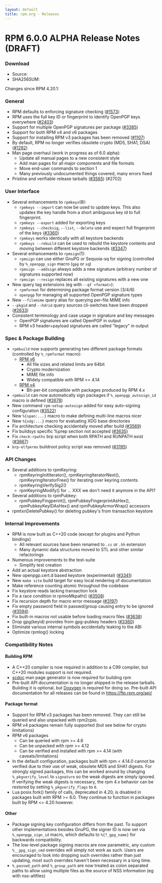 ```yaml
---
layout: default
title: rpm.org - Releases
---
```


# RPM 6.0.0 ALPHA Release Notes (DRAFT)

### Download
* Source:
* SHA256SUM:

Changes since RPM 4.20.1:

### General
* RPM defaults to enforcing signature checking
  ([#1573](https://github.com/rpm-software-management/rpm/issues/1573))
* RPM uses the full key ID or fingerprint to identify OpenPGP keys everywhere
  ([#2403](https://github.com/rpm-software-management/rpm/issues/2403))
* Support for multiple OpenPGP signatures per package
  ([#3385](https://github.com/rpm-software-management/rpm/issues/3385))
* Support for both RPM v4 and v6 packages
* Support for installing RPM v3 packages has been removed
  ([#1107](https://github.com/rpm-software-management/rpm/issues/1107))
* By default, RPM no longer verifies obsolete crypto (MD5, SHA1, DSA)
  ([#1292](https://github.com/rpm-software-management/rpm/issues/1292))
* Man page overhaul (work in progress as of 6.0 alpha):
  * Update all manual pages to a new consistent style
  * Add man pages for all major components and file formats
  * Move end-user commands to section 1
  * Many previously undocumented things covered, many errors fixed
* Pristine and verifiable release tarballs ([#3565](https://github.com/rpm-software-management/rpm/issues/3565)) (#2702)

### User Interface
* Several enhancements to `rpmkeys`(8):
  * `rpmkeys --import` can now be used to update keys. This also
    updates the key handle from a short ambiguous key id to full fingerprint.
  * `rpmkeys --export` added for exporting keys
  * `rpmkeys --checksig`, `--list`, `--delete` use and expect full
    fingerprint of the keys
    ([#3360](https://github.com/rpm-software-management/rpm/issues/3360))
  * `rpmkeys` works identically with all keystore backends
  * `rpmkeys --rebuild` can be used to rebuild the keystore contents and
     moving between different keystore backends ([#3347](https://github.com/rpm-software-management/rpm/issues/3347))
* Several enhancements to `rpmsign`(1):
  * `rpmsign` can use either GnuPG or Sequoia-sq for signing (controlled
    by `%_openpgp_sign` macro (`gpg` or `sq`)
  * `rpmsign --addsign` always adds a new signature (arbitrary number of
    signatures supported now)
  * `rpmsign --resign` replaces all existing signatures with a new one
* New query tag extensions (eg with `--qf <format>`):
  * `rpmformat` for determining package format version (3/4/6)
  * `openpgp` for managing all supported OpenPGP signature types
* New `--filemime` query alias for querying per-file MIME info
* `--pkgid` and `--hdrid` query sources cli-switches have been dropped
  ([#2633](https://github.com/rpm-software-management/rpm/issues/2633))
* Consistent terminology and case usage in signature and key messages
  * OpenPGP signatures are called OpenPGP in output
  * RPM v3 header+payload signatures are called "legacy" in output

### Spec & Package Building
* `rpmbuild` now supports generating two different package formats
  (controlled by `%_rpmformat` macro):
  * [RPM v6](https://rpm-software-management.github.io/rpm/manual/format_v6.html)
    * All file sizes and related limits are 64bit
    * Crypto modernization
    * MIME file info
    * Widely compatible with RPM >= 4.14
  * [RPM v4](https://rpm-software-management.github.io/rpm/manual/format_v4.html)
    * Bit-per-bit compatible with packages produced by RPM 4.x
* `rpmbuild` can now automatically sign packages if `%_openpgp_autosign_id`
  macro is defined ([#2678](https://github.com/rpm-software-management/rpm/issues/2678))
* New command `rpm-setup-autosign` added for easy auto-signing configuration
  ([#3522](https://github.com/rpm-software-management/rpm/issues/3522))
* New `%{span:...}` macro to make defining multi-line macros nicer
* New `%{xdg:...}` macro for evaluating XDG base directories
* Fix architecture checking accidentally moved after build
  ([#3569](https://github.com/rpm-software-management/rpm/issues/3569))
* Fix buildsys specific %prep section not accepted
  ([#3635](https://github.com/rpm-software-management/rpm/issues/3635))
* Fix `check-rpaths` brp script when both RPATH and RUNPATH exist ([#3667](https://github.com/rpm-software-management/rpm/issues/3667))
* `brp-elfperms` buildroot policy script was removed ([#3195](https://github.com/rpm-software-management/rpm/issues/3195))

### API Changes
* Several additions to rpmKeyring:
  * rpmKeyringInitIterator(), rpmKeyringIteratorNext(),
    rpmKeyringIteratorFree() for iterating over keyring contents
  * rpmKeyringVerifySig2()
  * rpmKeyringModify() for ... XXX we don't need it anymore in the API?
* Several additions to rpmPubkey:
  * rpmPubkeyFingperint(), rpmPubkeyFingerprintAsHex(),
    rpmPubkeyKeyIDAsHex() and rpmPubkeyArmorWrap() accessors
* rpmtxnDeletePubkey() for deleting pubkey's from transaction keystore

### Internal Improvements
* RPM is now built as C++20 code (except for plugins and Python bindings)
  * All relevant sources have been renamed to `.cc` or `.hh` extension
  * Many dynamic data structures moved to STL and other similar refactorings
* Numerous improvements to the test-suite
  * Simplify test creation
* Add an actual keystore abstraction
* New openpgp.cert.d based keystore (experimental) ([#3341](https://github.com/rpm-software-management/rpm/issues/3341))
* New `make site` build target for easy local rendering of documentation
* Make reference counting atomic throughout the codebase
* Fix keystore reads lacking transaction lock
* Fix a race condition in rpmioMkpath() ([#3508](https://github.com/rpm-software-management/rpm/issues/3508))
* Fix recursion depth for macro error message ([#3197](https://github.com/rpm-software-management/rpm/issues/3197))
* Fix empty password field in passwd/group causing entry to be ignored
  ([#3594](https://github.com/rpm-software-management/rpm/issues/3594))
* Fix built-in macros not usable before loading macro files ([#3638](https://github.com/rpm-software-management/rpm/issues/3638))
* Drop gpg(keyid) provides from gpg-pubkey headers ([#3360](https://github.com/rpm-software-management/rpm/issues/3360))
* Eliminate various internal symbols accidentally leaking to the ABI
* Optimize rpmlog() locking

### Compatibility Notes
#### Building RPM
* A C++20 compiler is now required in addition to a C99 compiler, but
  C++20 modules support is not required.
* [scdoc](https://git.sr.ht/~sircmpwn/scdoc) man page generator is now
  required for building rpm
* Pre-built API documentation is no longer shipped in the release tarballs.
  Building it is optional, but [Doxygen](https://github.com/doxygen/)
  is required for doing so. Pre-built API documentation for all releases
  can be found in https://ftp.rpm.org/api/

#### Package format
* Support for RPM v3 packages has been removed. They can still be queried
  and also unpacked with rpm2cpio.
* RPM v4 packages remain fully supported (but see below for crypto limitations)
* RPM v6 packages
  * Can be queried with rpm >= 4.6
  * Can be unpacked with rpm >= 4.12
  * Can be verified and installed with rpm >= 4.14 (with caveats/limitations)
* In the default configuration, packages built with rpm < 4.14.0 cannot
  be verified due to their use of weak, obsolete MD5 and SHA1 digests.
  For strongly signed packages, this can be worked around by changing
  `%_pkgverify_level` to `signature` so the weak digests are simply ignored.
  If verifying the weak digests is necessary, the rpm 4.x behavior can
  be restored by setting `%_pkgverify_flags` to `0`.
* Lua posix.fork() family of calls, deprecated in 4.20, is disabled in
  packages built with RPM >= 6.0. They continue to function in packages
  built by RPM <= 4.20 however.

#### Other
* Package signing key configuration differs from the past. To support
  other implementations besides GnuPG, the signer ID is now set via
  `%_openpgp_sign_id` macro, which defaults to `%{?_gpg_name}` for
  backwards compatibility.
* The low-level package signing macros are now parametric, any custom
  `%__gpg_sign_cmd` overrides will simply not work as such. Users are
  encouraged to look into dropping such overrides rather than just
  updating, most such overrides haven't been necessary in a long time.
* `%_passwd_path` and `%_group_path` are now treated as colon separated
  paths to allow using multiple files as the source of NSS information
  (eg with nss-altfiles)
